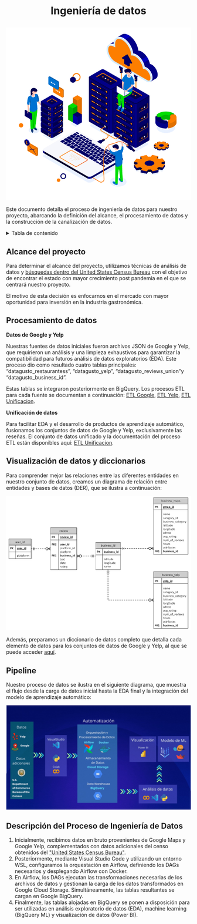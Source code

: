 # <p align="center">Ingeniería de datos</p>

<p align="center">
  <img src="/Images/cloud.png" alt="Cloud" />
</p>

Este documento detalla el proceso de ingeniería de datos para nuestro proyecto, abarcando la definición del alcance, el procesamiento de datos y la construcción de la canalización de datos.

<details>
  <summary>Tabla de contenido</summary>

  1. [Alcance del proyecto](#alcance-del-proyecto)
  2. [Procesamiento de datos](#procesamiento-de-datos)
  3. [Visualización de datos y diccionarios](#visualización-de-datos-y-diccionarios)
  4. [Pipeline](#pipeline)

</details>

## Alcance del proyecto ##
Para determinar el alcance del proyecto, utilizamos técnicas de análisis de datos y [búsquedas dentro del United States Census Bureau](https://www.census.gov/newsroom/press-releases/2023/population-trends-return-to-pre-pandemic-norms.html) con el objetivo de encontrar el estado con mayor crecimiento post pandemia en el que  se centrará nuestro proyecto.

El motivo de esta decisión es enfocarnos en el mercado con mayor oportunidad para inversión en la industria gastronómica. 

## Procesamiento de datos ##
__Datos de Google y Yelp__

Nuestras fuentes de datos iniciales fueron archivos JSON de Google y Yelp, que requirieron un análisis y una limpieza exhaustivos para garantizar la compatibilidad para futuros análisis de datos exploratorios (EDA). Este proceso dio como resultado cuatro tablas principales: “datagusto_restaurantess”, “datagusto_yelp”, “datagusto_reviews_union”y “datagusto_business_id”. 

Estas tablas se integraron posteriormente en BigQuery. Los procesos ETL para cada fuente se documentan a continuación: [ETL Google](https://github.com/patrick-mathay/henry_proyecto_final/tree/master/Data%20Enginering/ETL%20Google), [ETL Yelp](https://github.com/patrick-mathay/henry_proyecto_final/tree/master/Data%20Enginering/ETL%20Yelp), [ETL Unificacion](https://github.com/patrick-mathay/henry_proyecto_final/tree/master/Data%20Enginering/ETL%20Unificacion).


__Unificación de datos__

Para facilitar EDA y el desarrollo de productos de aprendizaje automático, fusionamos los conjuntos de datos de Google y Yelp, exclusivamente las reseñas. El conjunto de datos unificado y la documentación del proceso ETL están disponibles aquí: [ETL Unificacion](https://github.com/patrick-mathay/henry_proyecto_final/tree/master/Data%20Enginering/ETL%20Unificacion).

## Visualización de datos y diccionarios ##

Para comprender mejor las relaciones entre las diferentes entidades en nuestro conjunto de datos, creamos un diagrama de relación entre entidades y bases de datos (DER), que se ilustra a continuación:

<p align="center">
  <img src="/Images/Diagrama ER.png" alt="Logo" />
</p>

Además, preparamos un diccionario de datos completo que detalla cada elemento de datos para los conjuntos de datos de Google y Yelp, al que se puede acceder [aquí](https://github.com/patrick-mathay/henry_proyecto_final/blob/master/Data%20Enginering/Diccionario.pdf).

## Pipeline ##

Nuestro proceso de datos se ilustra en el siguiente diagrama, que muestra el flujo desde la carga de datos inicial hasta la EDA final y la integración del modelo de aprendizaje automático:

<p align="center">
  <img src="/Images/pipeline.jpg" alt="Logo" />
</p>

## Descripción del Proceso de Ingeniería de Datos ##

1. Inicialmente, recibimos datos en bruto provenientes de Google Maps y Google Yelp, complementados con datos adicionales del censo obtenidos del ["United States Census Bureau"](https://www.census.gov/). 
2. Posteriormente, mediante Visual Studio Code y utilizando un entorno WSL, configuramos la orquestación en Airflow, definiendo los DAGs necesarios y desplegando Airflow con Docker.
3. En Airflow, los DAGs ejecutan las transformaciones necesarias de los archivos de datos y gestionan la carga de los datos transformados en Google Cloud Storage. Simultáneamente, las tablas resultantes se cargan en Google BigQuery. 
4. Finalmente, las tablas alojadas en BigQuery se ponen a disposición para ser utilizadas en análisis exploratorio de datos (EDA), machine learning (BigQuery ML) y visualización de datos (Power BI).
